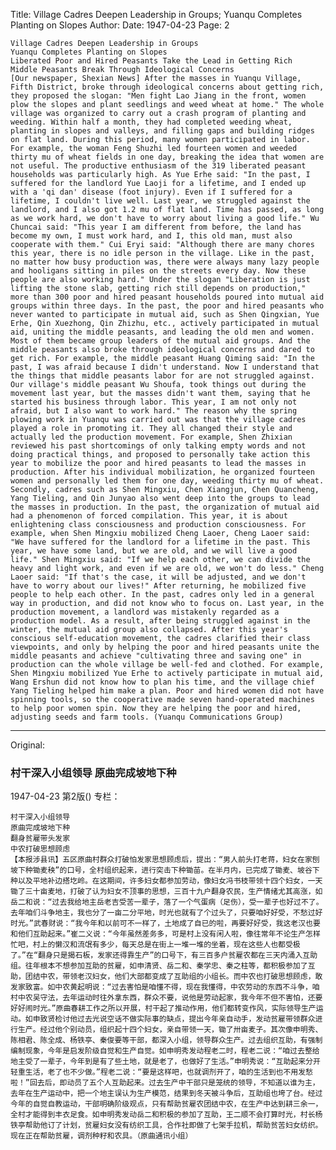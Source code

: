 Title: Village Cadres Deepen Leadership in Groups; Yuanqu Completes Planting on Slopes
Author:
Date: 1947-04-23
Page: 2
    
    Village Cadres Deepen Leadership in Groups
    Yuanqu Completes Planting on Slopes
    Liberated Poor and Hired Peasants Take the Lead in Getting Rich
    Middle Peasants Break Through Ideological Concerns
    [Our newspaper, Shexian News] After the masses in Yuanqu Village, Fifth District, broke through ideological concerns about getting rich, they proposed the slogan: "Men fight Lao Jiang in the front, women plow the slopes and plant seedlings and weed wheat at home." The whole village was organized to carry out a crash program of planting and weeding. Within half a month, they had completed weeding wheat, planting in slopes and valleys, and filling gaps and building ridges on flat land. During this period, many women participated in labor. For example, the woman Feng Shuzhi led fourteen women and weeded thirty mu of wheat fields in one day, breaking the idea that women are not useful. The productive enthusiasm of the 319 liberated peasant households was particularly high. As Yue Erhe said: "In the past, I suffered for the landlord Yue Laoji for a lifetime, and I ended up with a 'qi dan' disease (foot injury). Even if I suffered for a lifetime, I couldn't live well. Last year, we struggled against the landlord, and I also got 1.2 mu of flat land. Time has passed, as long as we work hard, we don't have to worry about living a good life." Wu Chuncai said: "This year I am different from before, the land has become my own, I must work hard, and I, this old man, must also cooperate with them." Cui Eryi said: "Although there are many chores this year, there is no idle person in the village. Like in the past, no matter how busy production was, there were always many lazy people and hooligans sitting in piles on the streets every day. Now these people are also working hard." Under the slogan "Liberation is just lifting the stone slab, getting rich still depends on production," more than 300 poor and hired peasant households poured into mutual aid groups within three days. In the past, the poor and hired peasants who never wanted to participate in mutual aid, such as Shen Qingxian, Yue Erhe, Qin Xuezhong, Qin Zhizhu, etc., actively participated in mutual aid, uniting the middle peasants, and leading the old men and women. Most of them became group leaders of the mutual aid groups. And the middle peasants also broke through ideological concerns and dared to get rich. For example, the middle peasant Huang Qiming said: "In the past, I was afraid because I didn't understand. Now I understand that the things that middle peasants labor for are not struggled against. Our village's middle peasant Wu Shoufa, took things out during the movement last year, but the masses didn't want them, saying that he started his business through labor. This year, I am not only not afraid, but I also want to work hard." The reason why the spring plowing work in Yuanqu was carried out was that the village cadres played a role in promoting it. They all changed their style and actually led the production movement. For example, Shen Zhixian reviewed his past shortcomings of only talking empty words and not doing practical things, and proposed to personally take action this year to mobilize the poor and hired peasants to lead the masses in production. After his individual mobilization, he organized fourteen women and personally led them for one day, weeding thirty mu of wheat. Secondly, cadres such as Shen Mingxiu, Chen Xiangjun, Chen Quancheng, Yang Tieling, and Qin Junyao also went deep into the groups to lead the masses in production. In the past, the organization of mutual aid had a phenomenon of forced compilation. This year, it is about enlightening class consciousness and production consciousness. For example, when Shen Mingxiu mobilized Cheng Laoer, Cheng Laoer said: "We have suffered for the landlord for a lifetime in the past. This year, we have some land, but we are old, and we will live a good life." Shen Mingxiu said: "If we help each other, we can divide the heavy and light work, and even if we are old, we won't do less." Cheng Laoer said: "If that's the case, it will be adjusted, and we don't have to worry about our lives!" After returning, he mobilized five people to help each other. In the past, cadres only led in a general way in production, and did not know who to focus on. Last year, in the production movement, a landlord was mistakenly regarded as a production model. As a result, after being struggled against in the winter, the mutual aid group also collapsed. After this year's conscious self-education movement, the cadres clarified their class viewpoints, and only by helping the poor and hired peasants unite the middle peasants and achieve "cultivating three and saving one" in production can the whole village be well-fed and clothed. For example, Shen Mingxiu mobilized Yue Erhe to actively participate in mutual aid, Wang Ershun did not know how to plan his time, and the village chief Yang Tieling helped him make a plan. Poor and hired women did not have spinning tools, so the cooperative made seven hand-operated machines to help poor women spin. Now they are helping the poor and hired, adjusting seeds and farm tools. (Yuanqu Communications Group)



<hr /> 

Original: 


### 村干深入小组领导  原曲完成坡地下种

1947-04-23
第2版()
专栏：

    村干深入小组领导
    原曲完成坡地下种
    翻身贫雇带头发家
    中农打破思想顾虑
    【本报涉县讯】五区原曲村群众打破怕发家思想顾虑后，提出：“男人前头打老蒋，妇女在家刨坡下种锄麦秧”的口号，全村组织起来，进行突击下种锄苗。在半月内，已完成了锄麦、坡谷下种以及平地补边搭圪岭。在这期间，许多妇女都参加劳动，像妇女冯书枝带领十四个妇女，一天锄了三十亩麦地，打破了认为妇女不顶事的思想，三百十九户翻身农民，生产情绪尤其高涨，如岳二和说：“过去我给地主岳老吉受苦一辈子，落了一个气蛋病（足伤），受一辈子也好过不了。去年咱们斗争地主，我也分了一亩二分平地，时光也就有了个过头了，只要咱好好受，不愁过好时光。”武春财说：“我今年和以前可不一样了，土地成了自已的啦，再要好好受，我这老汉也要和他们互助起来。”崔二义说：“今年虽然差务多，可是村上没有闲人啦，像往常年不论生产怎样忙吧，村上的懒汉和流氓有多少，每天总是在街上一堆一堆的坐着，现在这些人也都受极了。”在“翻身只是揭石板，发家还得靠生产”的口号下，有三百多户贫雇农都在三天内涌入互助组。往年根本不想参加互助的贫雇，如申清贤、岳二和、秦学忠、秦之柱等，都积极参加了互助，团结中农，带领老汉妇女，他们大部都变成了互助组的小组长。而中农也打破思想顾虑，敢发家致富。如中农黄起明说：“过去害怕是咱懂不得，现在我懂得，中农劳动的东西不斗争，咱村中农吴守法，去年运动时往外拿东西，群众不要，说他是劳动起家，我今年不但不害怕，还要好好闹时光。”原曲春耕工作之所以开展，村干起了推动作用，他们都转变作风，实际领导生产运动。如申致贤检讨他过去光说空话不做实际事的缺点，提出今年亲自动手，发动贫雇带领群众进行生产。经过他个别动员，组织起十四个妇女，亲自带领一天，锄了卅亩麦子。其次像申明秀、陈相君、陈全成、杨铁亭、秦俊要等干部，都深入小组，领导群众生产。过去组织互助，有强制编制现象，今年是启发阶级自觉和生产自觉。如申明秀发动程老二时，程老二说：“咱过去整给地主受了一辈子，今年到是有了些土地，就是老了，也做好了生活。”申明秀说：“互助起来分开轻重生活，老了也不少做。”程老二说：“要是这样吧，也就调剂开了，咱的生活到也不用发愁啦！”回去后，即动员了五个人互助起来。过去生产中干部只是笼统的领导，不知道以谁为主，去年在生产运动中，把一个地主误认为生产模范，结果到冬天被斗争后，互助组也垮了台。经过今年的自觉自教运动，干部明确阶级观点，只有帮助贫雇农团结中农，在生产中达到耕三余一，全村才能得到丰衣足食。如申明秀发动岳二和积极的参加了互助，王二顺不会打算时光，村长杨铁亭帮助他订了计划，贫雇妇女没有纺织工具，合作社即做了七架手拉机，帮助贫苦妇女纺织。现在正在帮助贫雇，调剂种籽和农具。（原曲通讯小组）
